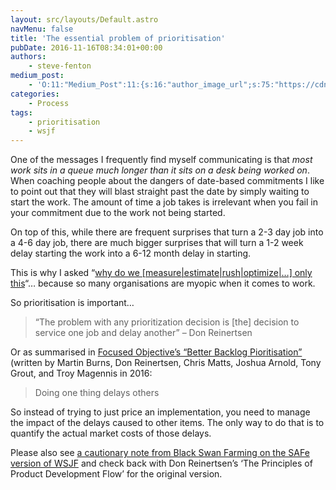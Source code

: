 ```yaml
---
layout: src/layouts/Default.astro
navMenu: false
title: 'The essential problem of prioritisation'
pubDate: 2016-11-16T08:34:01+00:00
authors:
    - steve-fenton
medium_post:
    - 'O:11:"Medium_Post":11:{s:16:"author_image_url";s:75:"https://cdn-images-1.medium.com/fit/c/400/400/1*eXkhfEuF41g5W_xnc_ydLA.jpeg";s:10:"author_url";s:38:"https://medium.com/@steve.fenton.co.uk";s:11:"byline_name";N;s:12:"byline_email";N;s:10:"cross_link";s:3:"yes";s:2:"id";s:12:"7cfe870b8073";s:21:"follower_notification";s:3:"yes";s:7:"license";s:19:"all-rights-reserved";s:14:"publication_id";s:2:"-1";s:6:"status";s:5:"draft";s:3:"url";s:51:"https://medium.com/@steve.fenton.co.uk/7cfe870b8073";}'
categories:
    - Process
tags:
    - prioritisation
    - wsjf
---
```


One of the messages I frequently find myself communicating is that *most work sits in a queue much longer than it sits on a desk being worked on*. When coaching people about the dangers of date-based commitments I like to point out that they will blast straight past the date by simply waiting to start the work. The amount of time a job takes is irrelevant when you fail in your commitment due to the work not being started.

On top of this, while there are frequent surprises that turn a 2-3 day job into a 4-6 day job, there are much bigger surprises that will turn a 1-2 week delay starting the work into a 6-12 month delay in starting.

This is why I asked “[why do we \[measure|estimate|rush|optimize|…\] only this](/2015/10/sub-optimisation/)“… because so many organisations are myopic when it comes to work.

So prioritisation is important…

> “The problem with any prioritization decision is \[the\] decision to service one job and delay another” – Don Reinertsen

Or as summarised in [Focused Objective’s “Better Backlog Pioritisation”](https://raw.githubusercontent.com/FocusedObjective/FocusedObjective.Resources/master/Canvas%20and%20Forms/Better%20Backlog%20Prioritization.pdf) (written by Martin Burns, Don Reinertsen, Chris Matts, Joshua Arnold, Tony Grout, and Troy Magennis in 2016:

> Doing one thing delays others

So instead of trying to just price an implementation, you need to manage the impact of the delays caused to other items. The only way to do that is to quantify the actual market costs of those delays.

Please also see [a cautionary note from Black Swan Farming on the SAFe version of WSJF](http://blackswanfarming.com/safe-and-weighted-shortest-job-first-wsjf/) and check back with Don Reinertsen’s ‘The Principles of Product Development Flow’ for the original version.